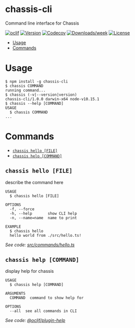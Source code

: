 chassis-cli
===========

Command line interface for Chassis

[![oclif](https://img.shields.io/badge/cli-oclif-brightgreen.svg)](https://oclif.io)
[![Version](https://img.shields.io/npm/v/chassis-cli.svg)](https://npmjs.org/package/chassis-cli)
[![Codecov](https://codecov.io/gh/dinhtungdu/chassis-cli/branch/master/graph/badge.svg)](https://codecov.io/gh/dinhtungdu/chassis-cli)
[![Downloads/week](https://img.shields.io/npm/dw/chassis-cli.svg)](https://npmjs.org/package/chassis-cli)
[![License](https://img.shields.io/npm/l/chassis-cli.svg)](https://github.com/dinhtungdu/chassis-cli/blob/master/package.json)

<!-- toc -->
* [Usage](#usage)
* [Commands](#commands)
<!-- tocstop -->
# Usage
<!-- usage -->
```sh-session
$ npm install -g chassis-cli
$ chassis COMMAND
running command...
$ chassis (-v|--version|version)
chassis-cli/1.0.0 darwin-x64 node-v10.15.1
$ chassis --help [COMMAND]
USAGE
  $ chassis COMMAND
...
```
<!-- usagestop -->
# Commands
<!-- commands -->
* [`chassis hello [FILE]`](#chassis-hello-file)
* [`chassis help [COMMAND]`](#chassis-help-command)

## `chassis hello [FILE]`

describe the command here

```
USAGE
  $ chassis hello [FILE]

OPTIONS
  -f, --force
  -h, --help       show CLI help
  -n, --name=name  name to print

EXAMPLE
  $ chassis hello
  hello world from ./src/hello.ts!
```

_See code: [src/commands/hello.ts](https://github.com/dinhtungdu/chassis-cli/blob/v1.0.0/src/commands/hello.ts)_

## `chassis help [COMMAND]`

display help for chassis

```
USAGE
  $ chassis help [COMMAND]

ARGUMENTS
  COMMAND  command to show help for

OPTIONS
  --all  see all commands in CLI
```

_See code: [@oclif/plugin-help](https://github.com/oclif/plugin-help/blob/v2.2.1/src/commands/help.ts)_
<!-- commandsstop -->
